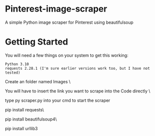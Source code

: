 # Pinterest-image-scraper
A simple Python image scraper for Pinterest using beautifulsoup

# Getting Started

You will need a few things on your system to get this working:

    Python 3.10
    requests 2.28.1 (I'm sure earlier versions work too, but I have not tested)
    
Create an folder named Images \

You will have to insert the link you want to scrape into the Code directly \

type py scraper.py into your cmd to start the scraper

pip install requests\

pip install beautifulsoup4\

pip install urllib3
